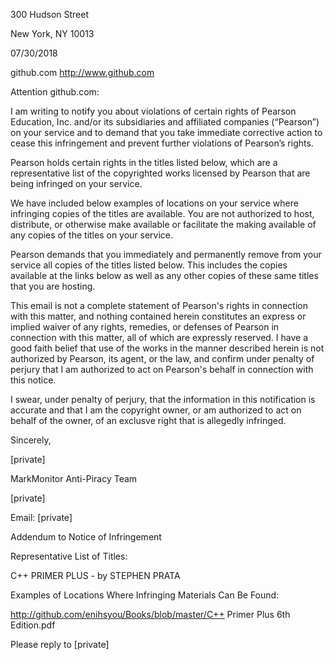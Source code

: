 

300 Hudson Street

New York, NY 10013



07/30/2018

github.com http://www.github.com



Attention github.com:



I am writing to notify you about violations of certain rights of Pearson Education, Inc. and/or its subsidiaries and affiliated companies (“Pearson”) on your service and to demand that you take immediate corrective action to cease this infringement and prevent further violations of Pearson’s rights.



Pearson holds certain rights in the titles listed below, which are a representative list of the copyrighted works licensed by Pearson that are being infringed on your service.



We have included below examples of locations on your service where infringing copies of the titles are available. You are not authorized to host, distribute, or otherwise make available or facilitate the making available of any copies of the titles on your service.



Pearson demands that you immediately and permanently remove from your service all copies of the titles listed below. This includes the copies available at the links below as well as any other copies of these same titles that you are hosting.



This email is not a complete statement of Pearson's rights in connection with this matter, and nothing contained herein constitutes an express or implied waiver of any rights, remedies, or defenses of Pearson in connection with this matter, all of which are expressly reserved. I have a good faith belief that use of the works in the manner described herein is not authorized by Pearson, its agent, or the law, and confirm under penalty of perjury that I am authorized to act on Pearson's behalf in connection with this notice.



I swear, under penalty of perjury, that the information in this notification is accurate and that I am the copyright owner, or am authorized to act on behalf of the owner, of an exclusve right that is allegedly infringed.



Sincerely,

[private]  

MarkMonitor Anti-Piracy Team

[private]  

Email: [private]  



Addendum to Notice of Infringement



Representative List of Titles:

C++ PRIMER PLUS - by STEPHEN PRATA



Examples of Locations Where Infringing Materials Can Be Found:

http://github.com/enihsyou/Books/blob/master/C++ Primer Plus 6th Edition.pdf



Please reply to [private]  
